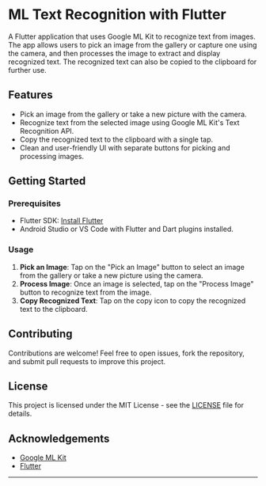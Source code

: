 # ML Text Recognition with Flutter

A Flutter application that uses Google ML Kit to recognize text from images. The app allows users to pick an image from the gallery or capture one using the camera, and then processes the image to extract and display recognized text. The recognized text can also be copied to the clipboard for further use.

## Features

- Pick an image from the gallery or take a new picture with the camera.
- Recognize text from the selected image using Google ML Kit's Text Recognition API.
- Copy the recognized text to the clipboard with a single tap.
- Clean and user-friendly UI with separate buttons for picking and processing images.

## Getting Started

### Prerequisites

- Flutter SDK: [Install Flutter](https://flutter.dev/docs/get-started/install)
- Android Studio or VS Code with Flutter and Dart plugins installed.

### Usage

1. **Pick an Image**: Tap on the "Pick an Image" button to select an image from the gallery or take a new picture using the camera.
2. **Process Image**: Once an image is selected, tap on the "Process Image" button to recognize text from the image.
3. **Copy Recognized Text**: Tap on the copy icon to copy the recognized text to the clipboard.

## Contributing

Contributions are welcome! Feel free to open issues, fork the repository, and submit pull requests to improve this project.

## License

This project is licensed under the MIT License - see the [LICENSE](LICENSE) file for details.

## Acknowledgements

- [Google ML Kit](https://developers.google.com/ml-kit)
- [Flutter](https://flutter.dev/)

---

